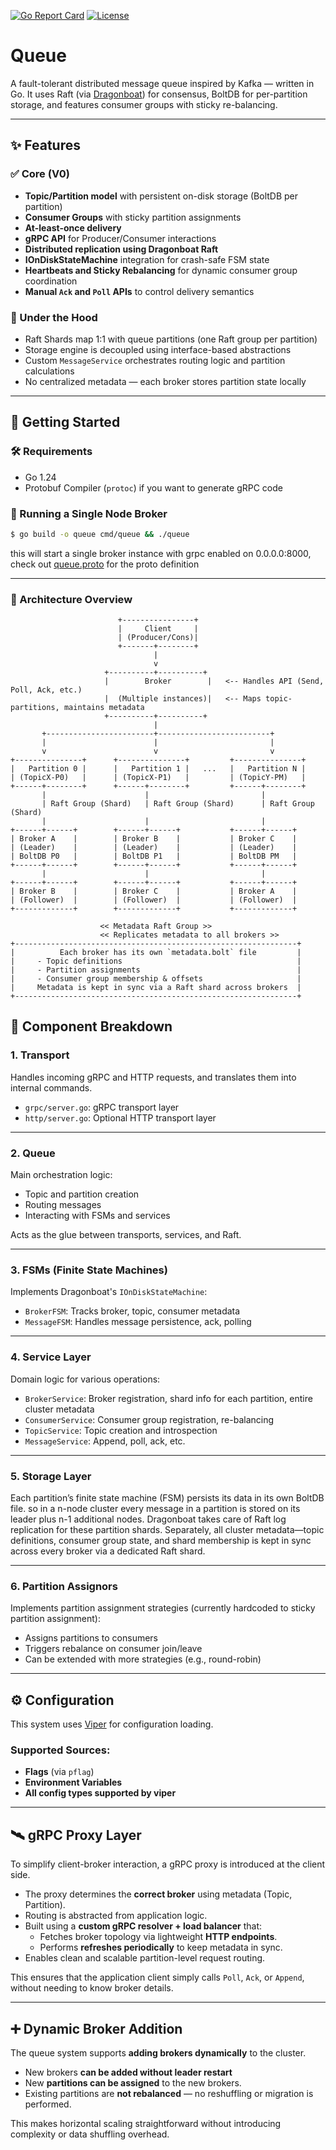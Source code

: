 [![Go Report Card](https://goreportcard.com/badge/github.com/sreekar2307/queue)](https://goreportcard.com/report/github.com/sreekar2307/queue) [![License](https://img.shields.io/badge/License-Apache%202.0-blue.svg)](https://github.com/gojp/goreportcard/blob/master/LICENSE)

# Queue

A fault-tolerant distributed message queue inspired by Kafka — written in Go.
It uses Raft (via [Dragonboat](https://github.com/lni/dragonboat)) for consensus,
BoltDB for per-partition storage, and features consumer groups with sticky re-balancing.

---

## ✨ Features

### ✅ Core (V0)
- **Topic/Partition model** with persistent on-disk storage (BoltDB per partition)
- **Consumer Groups** with sticky partition assignments
- **At-least-once delivery**
- **gRPC API** for Producer/Consumer interactions
- **Distributed replication using Dragonboat Raft**
- **IOnDiskStateMachine** integration for crash-safe FSM state
- **Heartbeats and Sticky Rebalancing** for dynamic consumer group coordination
- **Manual `Ack` and `Poll` APIs** to control delivery semantics

### 🧠 Under the Hood
- Raft Shards map 1:1 with queue partitions (one Raft group per partition)
- Storage engine is decoupled using interface-based abstractions
- Custom `MessageService` orchestrates routing logic and partition calculations
- No centralized metadata — each broker stores partition state locally

---

## 🚀 Getting Started

### 🛠 Requirements
- Go 1.24
- Protobuf Compiler (`protoc`) if you want to generate gRPC code

### 🔧 Running a Single Node Broker

```bash
$ go build -o queue cmd/queue && ./queue
```
this will start a single broker instance with grpc enabled on 0.0.0.0:8000,
check out [queue.proto](https://buf.build/sreekar2307/queue/docs) for the proto definition


---
### 🧩 Architecture Overview

```text
                        +----------------+
                        |     Client     |
                        | (Producer/Cons)|
                        +-------+--------+
                                |
                                v
                     +----------+----------+
                     |        Broker        |   <-- Handles API (Send, Poll, Ack, etc.)
                     |  (Multiple instances)|   <-- Maps topic-partitions, maintains metadata
                     +----------+----------+
                                |
       +------------------------+-------------------------+
       |                        |                         |
       v                        v                         v
+---------------+      +---------------+         +---------------+
|   Partition 0 |      |   Partition 1 |   ...   |   Partition N |
| (TopicX-P0)   |      | (TopicX-P1)   |         | (TopicY-PM)   |
+------+--------+      +------+--------+         +------+--------+
       |                      |                         |
       | Raft Group (Shard)   | Raft Group (Shard)      | Raft Group (Shard)
       |                      |                         |
+------+------+        +------+------+           +------+------+
| Broker A    |        | Broker B    |           | Broker C    |
| (Leader)    |        | (Leader)    |           | (Leader)    |
| BoltDB P0   |        | BoltDB P1   |           | BoltDB PM   |
+------+------+        +------+------+           +------+------+
       |                      |                         |
+------+------+        +------+------+           +------+------+
| Broker B    |        | Broker C    |           | Broker A    |
| (Follower)  |        | (Follower)  |           | (Follower)  |
+-------------+        +-------------+           +-------------+

                    << Metadata Raft Group >>
                    << Replicates metadata to all brokers >>
+---------------------------------------------------------------+
|          Each broker has its own `metadata.bolt` file         |
|     - Topic definitions                                       |
|     - Partition assignments                                   |
|     - Consumer group membership & offsets                     |
|     Metadata is kept in sync via a Raft shard across brokers  |
+---------------------------------------------------------------+
```


## 🔧 Component Breakdown

### 1. Transport

Handles incoming gRPC and HTTP requests, and translates them into internal commands.

- `grpc/server.go`: gRPC transport layer
- `http/server.go`: Optional HTTP transport layer

---

### 2. Queue

Main orchestration logic:
- Topic and partition creation
- Routing messages
- Interacting with FSMs and services

Acts as the glue between transports, services, and Raft.

---

### 3. FSMs (Finite State Machines)

Implements Dragonboat's `IOnDiskStateMachine`:

- `BrokerFSM`: Tracks broker, topic, consumer metadata 
- `MessageFSM`: Handles message persistence, ack, polling

---

### 4. Service Layer

Domain logic for various operations:

- `BrokerService`: Broker registration, shard info for each partition, entire cluster metadata
- `ConsumerService`: Consumer group registration, re-balancing
- `TopicService`: Topic creation and introspection
- `MessageService`: Append, poll, ack, etc.

---

### 5. Storage Layer

Each partition’s finite state machine (FSM) persists its data in its own BoltDB file.
so in a n-node cluster every message in a partition is stored on its leader plus n-1 additional nodes.
Dragonboat takes care of Raft log replication for these partition shards. Separately,
all cluster metadata—topic definitions, consumer group state, and shard membership 
is kept in sync across every broker via a dedicated Raft shard.

---

### 6. Partition Assignors

Implements partition assignment strategies (currently hardcoded to sticky partition assignment):

- Assigns partitions to consumers
- Triggers rebalance on consumer join/leave
- Can be extended with more strategies (e.g., round-robin)

---

## ⚙️ Configuration

This system uses [Viper](https://github.com/spf13/viper) for configuration loading.

### Supported Sources:

- **Flags** (via `pflag`)
- **Environment Variables**
- **All config types supported by viper**

---

## 🛰️ gRPC Proxy Layer

To simplify client-broker interaction, a gRPC proxy is introduced at the client side.

- The proxy determines the **correct broker** using metadata (Topic, Partition).
- Routing is abstracted from application logic.
- Built using a **custom gRPC resolver + load balancer** that:
  - Fetches broker topology via lightweight **HTTP endpoints**.
  - Performs **refreshes periodically** to keep metadata in sync.
- Enables clean and scalable partition-level request routing.

This ensures that the application client simply calls `Poll`, `Ack`, or `Append`, without needing to know broker details.

---

## ➕ Dynamic Broker Addition

The queue system supports **adding brokers dynamically** to the cluster.

- New brokers **can be added without leader restart**
- New **partitions can be assigned** to the new brokers.
- Existing partitions are **not rebalanced** — no reshuffling or migration is performed.

This makes horizontal scaling straightforward without introducing complexity or data shuffling overhead.
